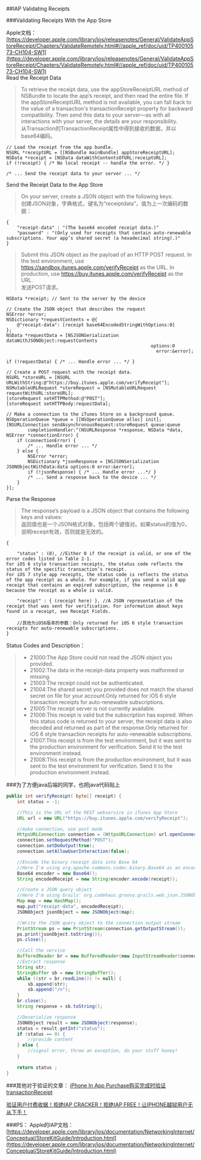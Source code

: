##IAP Validating Receipts

###Validating Receipts With the App Store

Apple文档：[https://developer.apple.com/library/ios/releasenotes/General/ValidateAppStoreReceipt/Chapters/ValidateRemotely.html#//apple_ref/doc/uid/TP40010573-CH104-SW1](https://developer.apple.com/library/ios/releasenotes/General/ValidateAppStoreReceipt/Chapters/ValidateRemotely.html#//apple_ref/doc/uid/TP40010573-CH104-SW1)  
Read the Receipt Data  
>To retrieve the receipt data, use the appStoreReceiptURL method of NSBundle to locate the app’s receipt, and then read the entire file. If the appStoreReceiptURL method is not available, you can fall back to the value of a transaction's transactionReceipt property for backward compatibility. Then send this data to your server—as with all interactions with your server, the details are your responsibility.  
>从Transaction的TransactionReceipt属性中得到接收的数据，并以base64编码。

```
// Load the receipt from the app bundle.
NSURL *receiptURL = [[NSBundle mainBundle] appStoreReceiptURL];
NSData *receipt = [NSData dataWithContentsOfURL:receiptURL];
if (!receipt) { /* No local receipt -- handle the error. */ }
 
/* ... Send the receipt data to your server ... */
```

Send the Receipt Data to the App Store
>On your server, create a JSON object with the following keys:  
>创建JSON对象，字典格式，键名为“receiptdata”，值为上一次编码的数据：

```
{
    "receipt-data" : "(The base64 encoded receipt data.)"
    "password" : "(Only used for receipts that contain auto-renewable subscriptions. Your app’s shared secret (a hexadecimal string).)"
}
```
>Submit this JSON object as the payload of an HTTP POST request. In the test environment, use https://sandbox.itunes.apple.com/verifyReceipt as the URL. In production, use https://buy.itunes.apple.com/verifyReceipt as the URL.  
>发送POST请求。

```
NSData *receipt; // Sent to the server by the device
 
// Create the JSON object that describes the request
NSError *error;
NSDictionary *requestContents = @{
    @"receipt-data": [receipt base64EncodedStringWithOptions:0]
};
NSData *requestData = [NSJSONSerialization dataWithJSONObject:requestContents
                                                      options:0
                                                        error:&error];
 
if (!requestData) { /* ... Handle error ... */ }
 
// Create a POST request with the receipt data.
NSURL *storeURL = [NSURL URLWithString:@"https://buy.itunes.apple.com/verifyReceipt"];
NSMutableURLRequest *storeRequest = [NSMutableURLRequest requestWithURL:storeURL];
[storeRequest setHTTPMethod:@"POST"];
[storeRequest setHTTPBody:requestData];
 
// Make a connection to the iTunes Store on a background queue.
NSOperationQueue *queue = [[NSOperationQueue alloc] init];
[NSURLConnection sendAsynchronousRequest:storeRequest queue:queue
        completionHandler:^(NSURLResponse *response, NSData *data, NSError *connectionError) {
    if (connectionError) {
        /* ... Handle error ... */
    } else {
        NSError *error;
        NSDictionary *jsonResponse = [NSJSONSerialization JSONObjectWithData:data options:0 error:&error];
        if (!jsonResponse) { /* ... Handle error ...*/ }
        /* ... Send a response back to the device ... */
    }
}];
```

Parse the Response
>The response’s payload is a JSON object that contains the following keys and values:  
>返回值也是一个JSON格式对象，包括两个键值对。如果status的值为0，说明receipt有效，否则就是无效的。  

```
{

    "status" : (0), //Either 0 if the receipt is valid, or one of the error codes listed in Table 2-1.
For iOS 6 style transaction receipts, the status code reflects the status of the specific transaction’s receipt.
For iOS 7 style app receipts, the status code is reflects the status of the app receipt as a whole. For example, if you send a valid app receipt that contains an expired subscription, the response is 0 because the receipt as a whole is valid.

    "receipt" : { (receipt here) }, //A JSON representation of the receipt that was sent for verification. For information about keys found in a receipt, see Receipt Fields.
    
	//其他为iOS6版本的参数：Only returned for iOS 6 style transaction receipts for auto-renewable subscriptions.
}

```

Status Codes and Description：  
>- 21000:The App Store could not read the JSON object you provided.    
>- 21002:The data in the receipt-data property was malformed or missing.  
>- 21003:The receipt could not be authenticated.  
>- 21004:The shared secret you provided does not match the shared secret on file for your account.Only returned for iOS 6 style transaction receipts for auto-renewable subscriptions.  
>- 21005:The receipt server is not currently available.  
>- 21006:This receipt is valid but the subscription has expired. When this status code is returned to your server, the receipt data is also decoded and returned as part of the response.Only returned for iOS 6 style transaction receipts for auto-renewable subscriptions.  
>- 21007:This receipt is from the test environment, but it was sent to the production environment for verification. Send it to the test environment instead.
>- 21008:This receipt is from the production environment, but it was sent to the test environment for verification. Send it to the production environment instead.  

###为了方便java后端的同学，也把java代码贴上

```java
public int verifyReceipt( byte[] receipt) {
	int status = -1;

	//This is the URL of the REST webservice in iTunes App Store
	URL url = new URL("https://buy.itunes.apple.com/verifyReceipt");

	//make connection, use post mode
	HttpsURLConnection connection = (HttpsURLConnection) url.openConnection();
	connection.setRequestMethod("POST");
	connection.setDoOutput(true);
	connection.setAllowUserInteraction(false);

	//Encode the binary receipt data into Base 64
	//Here I'm using org.apache.commons.codec.binary.Base64 as an encoder, since commons-codec is already in Grails classpath
	Base64 encoder = new Base64();
	String encodedReceipt = new String(encoder.encode(receipt));

	//Create a JSON query object
	//Here I'm using Grails' org.codehaus.groovy.grails.web.json.JSONObject
	Map map = new HashMap();
	map.put("receipt-data", encodedReceipt);
	JSONObject jsonObject = new JSONObject(map);

	//Write the JSON query object to the connection output stream
	PrintStream ps = new PrintStream(connection.getOutputStream());
	ps.print(jsonObject.toString());
	ps.close();

	//Call the service
	BufferedReader br = new BufferedReader(new InputStreamReader(connection.getInputStream()));
	//Extract response
	String str;
	StringBuffer sb = new StringBuffer();
	while ((str = br.readLine()) != null) {
		sb.append(str);
		sb.append("/n");
	}
	br.close();
	String response = sb.toString();

	//Deserialize response
	JSONObject result = new JSONObject(response);
	status = result.getInt("status");
	if (status == 0) {
		//provide content
	} else {
		//signal error, throw an exception, do your stuff honey!
	}
	
	return status ;
}
```

###其他对于验证的文章：
[iPhone In App Purchase购买完成时验证transactionReceipt](http://www.cnblogs.com/eagley/archive/2011/06/15/2081577.html)  

[验证用户付费收据！拒绝IAP CRACKER！拒绝IAP FREE！让IPHONE越狱用户无从下手！](http://www.himigame.com/iphone-cocos2d/673.html)  

###PS：
Apple的IAP文档：[https://developer.apple.com/library/ios/documentation/NetworkingInternet/Conceptual/StoreKitGuide/Introduction.html](https://developer.apple.com/library/ios/documentation/NetworkingInternet/Conceptual/StoreKitGuide/Introduction.html)